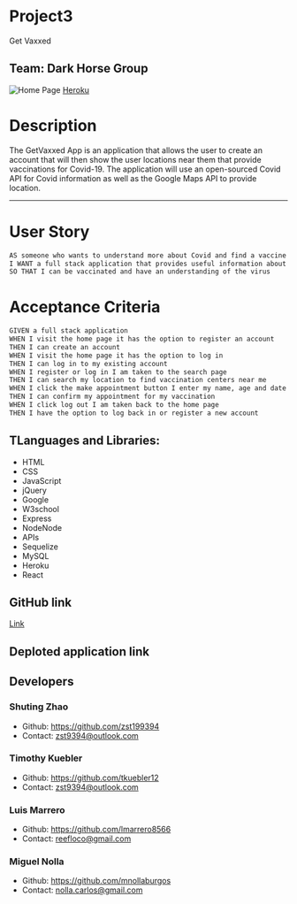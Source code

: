 # Project3
Get Vaxxed

## Team: Dark Horse Group

![Home Page](./public/assets/img/Homepage.png)
[Heroku](https://vast-beyond-73038.herokuapp.com/)

# Description
The GetVaxxed App is an application that allows the user to create an account that will then show the user locations near them that provide vaccinations for Covid-19. The application will use an open-sourced Covid API for Covid information as well as the Google Maps API to provide location.

--------------

# User Story

```md
AS someone who wants to understand more about Covid and find a vaccine location near me
I WANT a full stack application that provides useful information about the virus as well as providing a location near me that gives vaccinations
SO THAT I can be vaccinated and have an understanding of the virus
```

# Acceptance Criteria

```md
GIVEN a full stack application
WHEN I visit the home page it has the option to register an account
THEN I can create an account 
WHEN I visit the home page it has the option to log in
THEN I can log in to my existing account
WHEN I register or log in I am taken to the search page
THEN I can search my location to find vaccination centers near me
WHEN I click the make appointment button I enter my name, age and date of birth
THEN I can confirm my appointment for my vaccination
WHEN I click log out I am taken back to the home page
THEN I have the option to log back in or register a new account

```

## TLanguages and Libraries:

* HTML
* CSS
* JavaScript
* jQuery
* Google
* W3school
* Express
* NodeNode
* APIs
* Sequelize
* MySQL
* Heroku
* React


## GitHub link

[Link](https://github.com/tkuebler12/GetVaxxed)

## Deploted application link


## Developers

### Shuting Zhao  
* Github: https://github.com/zst199394  
* Contact: zst9394@outlook.com

### Timothy Kuebler
* Github: https://github.com/tkuebler12
* Contact: zst9394@outlook.com

### Luis Marrero
* Github: https://github.com/lmarrero8566  
* Contact: reefloco@gmail.com

### Miguel Nolla
* Github: https://github.com/mnollaburgos
* Contact: nolla.carlos@gmail.com